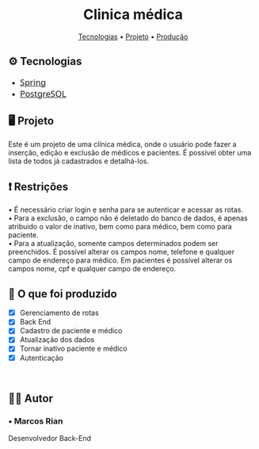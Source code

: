 <h1 align="center">
  Clinica médica
</h1>

<p align="center">
 <a href="#tecnologias">Tecnologias</a> • 
 <a href="#project">Projeto</a> • 
 <a href="#contribuicao">Produção</a>
</p>

<h2 id="tecnologias"> ⚙ Tecnologias</h2>

  <ul>
      <li><a style="font-family: Segoe UI; font-size: 17px" href="https://spring.io/projects/spring-framework">Spring</a></li>
      <li><a style="font-family: Segoe UI; font-size: 17px" href="https://www.postgresql.org/">PostgreSQL</a></li>
  </ul>

<h2 id="project"> 🖥 Projeto </h2>

  <p align="left">Este é um projeto de uma clínica médica, onde o usuário pode fazer a inserção, edição e exclusão de médicos e pacientes. É possivel obter uma lista de todos já cadastrados e detalhá-los.</p>

<h2 id="restricao">❗ Restrições</h2>

  <p>
  • É necessário criar login e senha para se autenticar e acessar as rotas. <br/>
  • Para a exclusão, o campo não é deletado do banco de dados, é apenas atribuido o valor de inativo, bem como para médico, bem como para paciente. <br/>
  • Para a atualização, somente campos determinados podem ser preenchidos. É possível alterar os campos nome, telefone e qualquer campo de endereço para médico. Em pacientes é possível alterar os campos nome, cpf e qualquer campo de endereço.
  </p>

<h2 id="contribuicao"> 🔧 O que foi produzido </h2>

  - [x] Gerenciamento de rotas
  - [x] Back End
  - [x] Cadastro de paciente e médico
  - [x] Atualização dos dados
  - [x] Tornar inativo paciente e médico
  - [x] Autenticação

<br>

<h2> 👨‍💻 Autor </h2>
<h3> • Marcos Rian </h3>
<p>Desenvolvedor Back-End</p>
